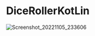# DiceRollerKotLin

![Screenshot_20221105_233606](https://user-images.githubusercontent.com/90141097/200131361-213f12c0-22d3-4438-af9b-11e306576117.png)

